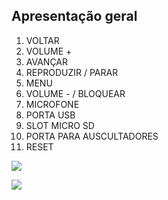 ## Apresentação geral

1. VOLTAR 
2. VOLUME + 
3. AVANÇAR 
4. REPRODUZIR / PARAR 
5. MENU 
6. VOLUME - / BLOQUEAR 
7. MICROFONE 
8. PORTA USB 
9. SLOT MICRO SD 
10. PORTA PARA AUSCULTADORES
11. RESET

![](http://static.energysistem.com/images/manuals/42648/57a06ab57b0b8.jpg)


![](http://static.energysistem.com/images/manuals/42649/59b169f340dfa.jpg)
